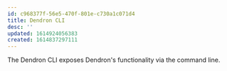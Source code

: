 ```yaml
---
id: c968377f-56e5-470f-801e-c730a1c071d4
title: Dendron CLI
desc: ''
updated: 1614924056383
created: 1614837297111
---
```


The Dendron CLI exposes Dendron's functionality via the command line. 
